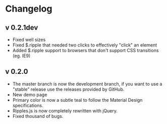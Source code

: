 # Changelog

## v 0.2.1dev

- Fixed well sizes
- Fixed $.ripple that needed two clicks to effectively "click" an element
- Added $.ripple support to browsers that don't support CSS transitions (eg. IE9)

## v 0.2.0

- The master branch is now the development branch, if you want to use a "stable" release use the releases provided by GitHub.
- New demo page
- Primary color is now a subtle teal to follow the Material Design specifications.
- Ripples.js is now completely rewritten with jQuery.
- Fixed thousand of bugs.

